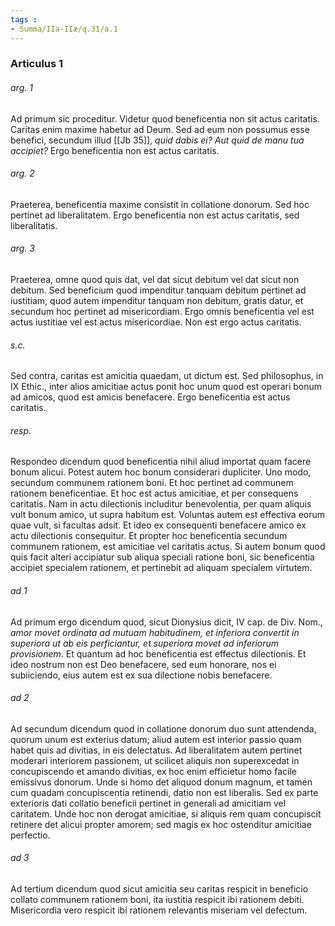 ```yaml
---
tags : 
- Summa/IIa-IIæ/q.31/a.1
---
```


### Articulus 1

###### arg. 1
Ad primum sic proceditur. Videtur quod beneficentia non sit actus caritatis. Caritas enim maxime habetur ad Deum. Sed ad eum non possumus esse benefici, secundum illud [[Jb 35]], *quid dabis ei? Aut quid de manu tua accipiet?* Ergo beneficentia non est actus caritatis.

###### arg. 2
Praeterea, beneficentia maxime consistit in collatione donorum. Sed hoc pertinet ad liberalitatem. Ergo beneficentia non est actus caritatis, sed liberalitatis.

###### arg. 3
Praeterea, omne quod quis dat, vel dat sicut debitum vel dat sicut non debitum. Sed beneficium quod impenditur tanquam debitum pertinet ad iustitiam, quod autem impenditur tanquam non debitum, gratis datur, et secundum hoc pertinet ad misericordiam. Ergo omnis beneficentia vel est actus iustitiae vel est actus misericordiae. Non est ergo actus caritatis.

###### s.c.
Sed contra, caritas est amicitia quaedam, ut dictum est. Sed philosophus, in IX Ethic., inter alios amicitiae actus ponit hoc unum quod est operari bonum ad amicos, quod est amicis benefacere. Ergo beneficentia est actus caritatis.

###### resp.
Respondeo dicendum quod beneficentia nihil aliud importat quam facere bonum alicui. Potest autem hoc bonum considerari dupliciter. Uno modo, secundum communem rationem boni. Et hoc pertinet ad communem rationem beneficentiae. Et hoc est actus amicitiae, et per consequens caritatis. Nam in actu dilectionis includitur benevolentia, per quam aliquis vult bonum amico, ut supra habitum est. Voluntas autem est effectiva eorum quae vult, si facultas adsit. Et ideo ex consequenti benefacere amico ex actu dilectionis consequitur. Et propter hoc beneficentia secundum communem rationem, est amicitiae vel caritatis actus. Si autem bonum quod quis facit alteri accipiatur sub aliqua speciali ratione boni, sic beneficentia accipiet specialem rationem, et pertinebit ad aliquam specialem virtutem.

###### ad 1
Ad primum ergo dicendum quod, sicut Dionysius dicit, IV cap. de Div. Nom., *amor movet ordinata ad mutuam habitudinem, et inferiora convertit in superiora ut ab eis perficiantur, et superiora movet ad inferiorum provisionem*. Et quantum ad hoc beneficentia est effectus dilectionis. Et ideo nostrum non est Deo benefacere, sed eum honorare, nos ei subiiciendo, eius autem est ex sua dilectione nobis benefacere.

###### ad 2
Ad secundum dicendum quod in collatione donorum duo sunt attendenda, quorum unum est exterius datum; aliud autem est interior passio quam habet quis ad divitias, in eis delectatus. Ad liberalitatem autem pertinet moderari interiorem passionem, ut scilicet aliquis non superexcedat in concupiscendo et amando divitias, ex hoc enim efficietur homo facile emissivus donorum. Unde si homo det aliquod donum magnum, et tamen cum quadam concupiscentia retinendi, datio non est liberalis. Sed ex parte exterioris dati collatio beneficii pertinet in generali ad amicitiam vel caritatem. Unde hoc non derogat amicitiae, si aliquis rem quam concupiscit retinere det alicui propter amorem; sed magis ex hoc ostenditur amicitiae perfectio.

###### ad 3
Ad tertium dicendum quod sicut amicitia seu caritas respicit in beneficio collato communem rationem boni, ita iustitia respicit ibi rationem debiti. Misericordia vero respicit ibi rationem relevantis miseriam vel defectum.

